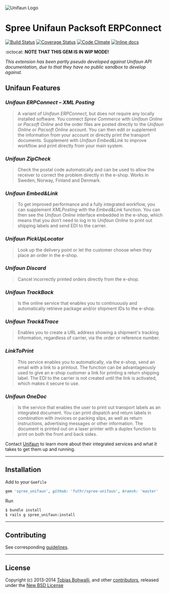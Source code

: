 ![Unifaun Logo](https://raw.github.com/futhr/spree-unifaun/master/unifaun.png)

# Spree Unifaun Packsoft ERPConnect

[![Build Status](https://travis-ci.org/futhr/spree-unifaun.png?branch=master)](https://travis-ci.org/futhr/spree-unifaun)
[![Coverage Status](https://coveralls.io/repos/futhr/spree-unifaun/badge.png?branch=master)](https://coveralls.io/r/futhr/spree-unifaun)
[![Code Climate](https://codeclimate.com/github/futhr/spree-unifaun.png?branch=master)](https://codeclimate.com/github/futhr/spree-unifaun)
[![Inline docs](http://inch-pages.github.io/github/futhr/spree-unifaun.png)](http://inch-pages.github.io/github/futhr/spree-unifaun)

:octocat: **NOTE THAT THIS GEM IS IN WIP MODE!**

*This extension has been partly pseudo developed against Unifaun API documentation, due to that they have no public sandbox to develop against.*

## Unifaun Features

### *Unifaun ERPConnect – XML Posting*
> A variant of *Unifaun ERPConnect*, but does not require any locally installed software. You connect *Spree Commerce* with *Unifaun Online* or *Pacsoft Online* and the order files are posted directly to the *Unifaun Online* or *Pacsoft Online* account. You can then edit or supplement the information from your account or directly print the transport documents. Supplement with *Unifaun Embed&Link* to improve workflow and print directly from your main system.

### *Unifaun ZipCheck*
> Check the postal code automatically and can be used to allow the receiver to correct the problem directly in the e-shop. Works in Sweden, Norway, Finland and Denmark.

### *Unifaun Embed&Link*
> To get improved performance and a fully integrated workflow, you can supplement *XMLPosting* with the *Embed&Link* function. You can then see the *Unifaun Online* interface embedded in the e-shop, which means that you don’t need to log in to *Unifaun Online* to print out shipping labels and send EDI to the carrier.

### *Unifaun PickUpLocator*
> Look up the delivery point or let the customer choose when they place an order in the e-shop.

### *Unifaun Discard*
> Cancel incorrectly printed orders directly from the e-shop.

### *Unifaun TrackBack*
> Is the online service that enables you to continuously and automatically retrieve package and/or shipment IDs to the e-shop.

### *Unifaun Track&Trace*
> Enables you to create a URL address showing a shipment's tracking information, regardless of carrier, via the order or reference number.

### *LinkToPrint*
> This service enables you to automatically, via the e-shop, send an email with a link to a printout. The function can be advantageously used to give an e-shop customer a link for printing a return shipping label. The EDI to the carrier is not created until the link is activated, which makes it secure to use.

### *Unifaun OneDoc*
> Is the service that enables the user to print out transport labels as an integrated document. You can print dispatch and return labels in combination with invoices or packing slips, as well as return instructions, advertising messages or other information. The document is printed out on a laser printer with a duplex function to print on both the front and back sides.

Contact [Unifaun][1] to learn more about their integrated services and what it takes to get them up and running.

---

## Installation

Add to your `Gemfile`
```ruby
gem 'spree_unifaun', github: 'futhr/spree-unifaun', branch: 'master'
```

Run
```sh
$ bundle install
$ rails g spree_unifaun:install
```

---

## Contributing

See corresponding [guidelines][2].

---

## License

Copyright (c) 2013-2014 [Tobias Bohwalli][3], and other [contributors][4], released under the [New BSD License][5]

[1]: http://en.unifaun.se
[2]: https://github.com/futhr/spree-unifaun/blob/master/CONTRIBUTING.md
[3]: https://github.com/futhr
[4]: https://github.com/futhr/spree-unifaun/graphs/contributors
[5]: https://github.com/futhr/spree-unifaun/blob/master/LICENSE.md
